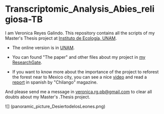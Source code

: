 # Transcriptomic_Analysis_Abies_religiosa-TB

I am Veronica Reyes Galindo. This repository contains all the scripts of my Master's Thesis project at [Instituto de Ecología, UNAM](http://www.ecologia.unam.mx/).

* The online version is in [UNAM]().

* You can found "The paper" and other files about my project in [my ResearchGate](https://www.researchgate.net/profile/Veronica_Reyes-Galindo).

* If you want  to know more about the importance of the project to reforest the forest near to Mexico city, you can see a nice [video](https://twitter.com/ChilangoCom/status/1028999361722761217?s=04&fbclid=IwAR2AF-Tfj_Uudgl_M0vbpxONYGhOTdIdeaDG6xD4VrQg_SFvUOPqDbJt1Uk) and read a [report](https://www.chilango.com/noticias/reportajes/desierto-de-los-leones-agoniza/amp/?__twitter_impression=true&fbclid=IwAR1kObOZYXBEytAUHqsL3OzTa3jTfeaXs8VtBfaao4tK0LjgGhIM1YAYlfE) in spanish by "Chilango" magazine.

And please send me a message in veronica.rg.pb@gmail.com to clear all doubts about my Master's .Thesis project.

![] (panoramic_picture_DesiertodelosLeones.png)
